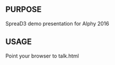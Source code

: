  PURPOSE
 -------
 SpreaD3 demo presentation for Alphy 2016 
 
 USAGE
 ----- 
  Point your browser to talk.html
